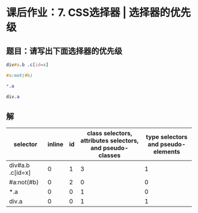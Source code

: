 # 课后作业：7. CSS选择器 | 选择器的优先级

## 题目：请写出下面选择器的优先级

```css
div#a.b .c[id=x]

#a:not(#b)

*.a

div.a

```

## 解

| selector         | inline | id  | class selectors, attributes selectors, and pseudo-classes | type selectors and pseudo-elements |
| ---------------- | ------ | --- | --------------------------------------------------------- | ---------------------------------- |
| div#a.b .c[id=x] | 0      | 1   | 3                                                         | 1                                  |
| #a:not(#b)       | 0      | 2   | 0                                                         | 0                                  |
| *.a              | 0      | 0   | 1                                                         | 0                                  |
| div.a            | 0      | 0   | 1                                                         | 1                                  |